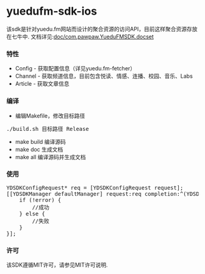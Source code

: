 # yuedufm-sdk-ios

该sdk是针对yuedu.fm网站而设计的聚合资源的访问API，目前这样聚合资源存放在七牛中. 文档详见:[doc/com.pawpaw.YueduFMSDK.docset](doc/com.pawpaw.YueduFMSDK.docset/Contents/Resources/Documents)

### 特性
* Config - 获取配置信息（详见yuedu.fm-fetcher）
* Channel - 获取频道信息，目前包含悦读、情感、连播、校园、音乐、Labs
* Article - 获取文章信息

### 编译
* 编辑Makefile，修改目标路径
<pre>
./build.sh 目标路径 Release
</pre>
* make build 编译源码
* make doc 生成文档
* make all 编译源码并生成文档

### 使用
<pre>
YDSDKConfigRequest* req = [YDSDKConfigRequest request];
[[YDSDKManager defaultManager] request:req completion:^(YDSDKRequest *request, YDSDKError *error) {
    if (!error) {
		//成功
    } else {
    	//失败
    }
}];
</pre>

### 许可
该SDK遵循MIT许可，请参见MIT许可说明.